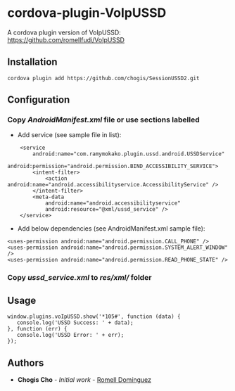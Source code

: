 # cordova-plugin-VoIpUSSD
A cordova plugin version of VoIpUSSD: https://github.com/romellfudi/VoIpUSSD

## Installation

```
cordova plugin add https://github.com/chogis/SessionUSSD2.git
```


## Configuration
### Copy *AndroidManifest.xml* file or use sections labelled  *<!-- USE HERE  -->*

* Add service (see sample file in list):
```
    <service
        android:name="com.ramymokako.plugin.ussd.android.USSDService"
        android:permission="android.permission.BIND_ACCESSIBILITY_SERVICE">
        <intent-filter>
            <action android:name="android.accessibilityservice.AccessibilityService" />
        </intent-filter>
        <meta-data
            android:name="android.accessibilityservice"
            android:resource="@xml/ussd_service" />
    </service>

```
* Add below dependencies (see AndroidManifest.xml sample file):
```
<uses-permission android:name="android.permission.CALL_PHONE" />
<uses-permission android:name="android.permission.SYSTEM_ALERT_WINDOW" />
<uses-permission android:name="android.permission.READ_PHONE_STATE" />
```
### Copy  *ussd_service.xml* to *res/xml/* folder

## Usage
```
window.plugins.voIpUSSD.show('*105#', function (data) {
   console.log('USSD Success: ' + data);
}, function (err) {
   console.log('USSD Error: ' + err);
});
```
## Authors

* **Chogis Cho** - *Initial work* - [Romell Domínguez](https://github.com/romellfudi/VoIpUSSD/#by-romell-dominguez)
